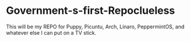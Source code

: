 Government-s-first-Repoclueless
===============================

This will be my REPO for Puppy, Picuntu, Arch, Linaro, PeppermintOS, and whatever else I can put on a TV stick.  
